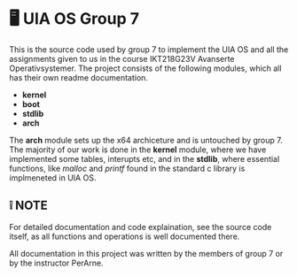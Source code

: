 # 🖥️ UIA OS Group 7
This is the source code used by group 7 to implement the UIA OS and all the 
assignments given to us in the course IKT218G23V Avanserte Operativsystemer.
The project consists of the following modules, which all has their own 
readme documentation.

- **kernel**
- **boot**
- **stdlib**
- **arch**

The **arch** module sets up the x64 archiceture and is untouched by group 7. The majority of our work is done in the **kernel** module, where we have implemented some tables, interupts etc, and 
in the **stdlib**, where essential functions, like *malloc* and *printf* found in the standard c library is implmeneted in UIA OS.

## ❕ NOTE
For detailed documentation and code explaination, see
the source code itself, as all functions and operations is well documented there.


All documentation in this project was written by the members of group 7 or 
by the instructor PerArne.